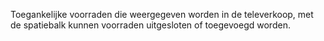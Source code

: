 Toegankelijke voorraden die weergegeven worden in de televerkoop, met de spatiebalk kunnen voorraden uitgesloten of toegevoegd worden.